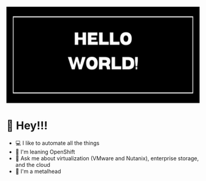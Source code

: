 ![](https://github.com/stephenlinker/stephenlinker/blob/main/HelloWORLD.png)
# :wave: Hey!!!
- :computer: I like to automate all the things
- :thinking: I'm leaning OpenShift
-  💬 Ask me about virtualization (VMware and Nutanix), enterprise storage, and the cloud
- :metal: I'm a metalhead

<!--
**stephenlinker/stephenlinker** is a ✨ _special_ ✨ repository because its `README.md` (this file) appears on your GitHub profile.

Here are some ideas to get you started:

- 🔭 I’m currently working on ...
- 🌱 I’m currently learning ...
- 👯 I’m looking to collaborate on ...
- 🤔 I’m looking for help with ...
- 💬 Ask me about ...
- 📫 How to reach me: ...
- 😄 Pronouns: ...
- ⚡ Fun fact: ...
-->
